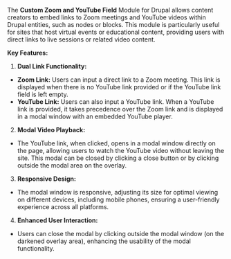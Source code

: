 The **Custom Zoom and YouTube Field** Module for Drupal allows content creators to embed links to Zoom meetings and YouTube videos within Drupal entities, such as nodes or blocks. This module is particularly useful for sites that host virtual events or educational content, providing users with direct links to live sessions or related video content.

**Key Features:**

1. **Dual Link Functionality:**
- **Zoom Link:** Users can input a direct link to a Zoom meeting. This link is displayed when there is no YouTube link provided or if the YouTube link field is left empty.
- **YouTube Link:** Users can also input a YouTube link. When a YouTube link is provided, it takes precedence over the Zoom link and is displayed in a modal window with an embedded YouTube player.
2. **Modal Video Playback:**
- The YouTube link, when clicked, opens in a modal window directly on the page, allowing users to watch the YouTube video without leaving the site. This modal can be closed by clicking a close button or by clicking outside the modal area on the overlay.
3. **Responsive Design:**
- The modal window is responsive, adjusting its size for optimal viewing on different devices, including mobile phones, ensuring a user-friendly experience across all platforms.
4. **Enhanced User Interaction:**
- Users can close the modal by clicking outside the modal window (on the darkened overlay area), enhancing the usability of the modal functionality.
 
